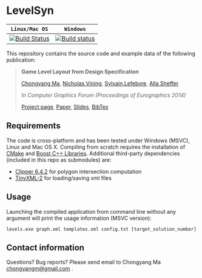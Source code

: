 LevelSyn
========

| **`Linux/Mac OS`** | **`Windows`** |
|------------------|-------------|
|[![Build Status](https://travis-ci.com/chongyangma/LevelSyn.svg?branch=master)](https://travis-ci.com/chongyangma/LevelSyn)|[![Build status](https://ci.appveyor.com/api/projects/status/rppyp7wpf1un5dse?svg=true)](https://ci.appveyor.com/project/chongyangma/levelsyn)|

This repository contains the source code and example data of the following publication:

> **Game Level Layout from Design Specification**
>
> [Chongyang Ma](http://chongyangma.com/), [Nicholas Vining](http://www.cs.ubc.ca/~nvining/), [Sylvain Lefebvre](http://www.antexel.com/sylefeb/research), [Alla Sheffer](http://www.cs.ubc.ca/~sheffa/)
>
> In *Computer Graphics Forum (Proceedings of Eurographics 2014)*
>
> [Project page](http://chongyangma.com/publications/gl/index.html),
> [Paper](http://chongyangma.com/publications/gl/2014_gl_preprint.pdf),
> [Slides](http://chongyangma.com/publications/gl/2014_gl_slides.pdf),
> [BibTex](http://chongyangma.com/publications/gl/2014_gl_bib.txt)

## Requirements

The code is cross-platform and has been tested under Windows (MSVC), Linux and Mac OS X. Compiling from scratch requires the installation of [CMake](https://cmake.org/) and [Boost C++ Libraries](http://www.boost.org/). Additional third-party dependencies (included in this repo as submodules) are:
* [Clipper 6.4.2](https://github.com/skyrpex/clipper) for polygon intersection computation
* [TinyXML-2](https://github.com/leethomason/tinyxml2) for loading/saving xml files

## Usage

Launching the compiled application from command line without any argument will print the usage information (MSVC version):

```
levels.exe graph.xml templates.xml config.txt [target_solution_number]
```

## Contact information

Questions? Bug reports? Please send email to Chongyang Ma chongyangm@gmail.com .

